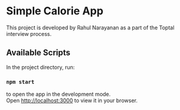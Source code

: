 # Simple Calorie App

This project is developed by Rahul Narayanan as a part of the Toptal interview process.

## Available Scripts

In the project directory, run:

### `npm start`

to open the app in the development mode.\
Open [http://localhost:3000](http://localhost:3000) to view it in your browser.